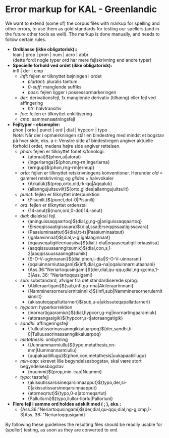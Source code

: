 
Error markup for KAL - Greenlandic
===

We want to extend (some of) the corpus files with markup for spelling
and other errors, to use them as gold standards for testing our spellers
(and in the future other tools as well). The markup is done manually,
and needs to follow certain rules.

-   **Ordklasse (ikke obligatorisk)::**  
    loan \| prop \| pron \| num \| acro \| abbr  
    (dette fordi nogle typer ord har mere fejlskrivning end andre typer)
-   **Specielle forhold ved ordet (ikke obligatorisk):**  
    infl \| der \| cmp
    -   *infl*: fejlen er tilknyttet bøjningen i ordet
        -   *plurtant*: pluralis tantum
        -   *0-suff*: manglende suffiks
        -   *poss*: fejlen ligger i possessormarkeringen
    -   *der*: derivationsfejl, fx manglende derivativ (tilhæng) eller
        fejl ved affingering
        -   *htr*: halvtransitiv
    -   *foc*: fejlen er tilknyttet enklitisering
    -   *cmp*: sammensætningsfejl
-   **Fejltyper - eksempler:**  
    phon \| orto \| punct \| ord \| dial \| hypcorr \| typo  
    *Note*: Når der i opmærkningen står en bindestreg med mindst et
    bogstav på hver side, eks. a-i: Venstre side af bindestregen angiver
    aktuelle forhold i ordet, medens højre side angiver rettelsen.
    -   *phon*: fejlen er tilknyttet fonetik/fonologi.
        -   {atoraai}${phon,ai\|atorai}
        -   {ingerlarnga}${phon,rng-rn\|ingerlarna}
        -   {erngup}${phon,rng-rm\|ermup}
    -   *orto*: fejlen er tilknyttet retskrivningens konventioner.
        Herunder *old* = gammel retskrivning; og *glides* = halvvokaler
        -   {Arkaluk}${prop,orto,old,rk-qq\|Aqqaluk}
        -   {allanngujuitsuviit}${orto,glides\|allanngujuitsuiit}
    -   *punct*: fejlen er tilknyttet interpunktion
        -   {Pisunili.}${punct,dot-0\|Pisunili}
    -   *ord*: fejlen er tilknyttet ordenstal
        -   {14-anut}${num,ord,0-dot\|14.-anut}
    -   *dial*: dialektal fejl.
        -   {aninguissaqqaartoq}${dial,g,ng-g\|aniguissaqqaartoq}
        -   {Erseqqissaatigissuara}${dial,ssa\|Erseqqissaatigissavara}
        -   {Paasiuminaattut}${dial,tt-ts\|Paasiuminaatsut}
        -   {igalaavinnaat}${dial,v-g\|igalaaginnaat}
        -   {oqaaseqatigiileeriaasiisa}${dial,i-dial\|oqaaseqatigiilioriaasiisa}
        -   {aaqqissuusaanngitsumik}${dial,con,s,1-2\|aaqqissuussaanngitsumik}
        -   {S-O-V-uginnarani}${dial,phon,i-dial\|S-O-V-uinnarani}
        -   {oqaluinnarniutaagani}${infl,dial,ga-na\|oqaluinnarniutaanani}
        -   {Ass.36:”Neriartoqusingami}${der,dial,qu-qqu;dial,ng-g;cmp,1-3\|Ass.
            36: "Neriartoqqusigami}
    -   *sub*: substandard, afviger fra det standardiserede sprog.
        -   {Akileraartigani}${sub,infl,ga-nna\|Akileraartinnani}
        -   {Namminersornerulernitsinniik}${infl,sub\|Namminersornerulernitsinniit}
        -   {akissuteqapalluttarneri}${sub,u-a\|akissuteqapallattarneri}
    -   *hypcorr*: hyperkorrektion
        -   {inornartigaaramiuk}${dial,hypcorr,g-ng\|inornartingaaramiuk}
        -   {atoraangasigik}${hypcorr,s-t\|atoraangatigik}
    -   *sandhi*: affingeringsfejl
        -   {Tulluutissorinassanngikkaluarpoq}${der,sandhi,ti-0\|Tulluussorinassanngikkaluarpoq}
    -   *metathesis*: ombytning
        -   {Uunnammarmiullu}${typo,metathesis,nn-mm\|Uummannarmiullu}
        -   {uupakaatiillugu}${phon,con,metathesis\|uukapaatiillugu}
    -   *min-cap*: skrevet lille begyndelsesbogstav, skal være stort
        begyndelsesbogstav
        -   {nuummi}${prop,min-cap\|Nuummi}
    -   *typo*: tastefejl
        -   {akissutissarsisineqarsinnaapput}${typo,der,si-0\|akissutissarsineqarsinnaapput}
        -   {atorneqrtut}${typo,0-a\|atorneqartut}
        -   {Pallullorni}${typo,llullor-llorlu\|Pallorluni}
-   **Flere fejl i samme ord holdes adskilt med ( ; ), eks.:**  
    -   {Ass.36:”Neriartoqusingami}${der,dial,qu-qqu;dial,ng-g;cmp,1-3\|Ass.
        36: "Neriartoqqusigami}

By following these guidelines the resulting files should be readily
usable for (speller) testing, as soon as they are converted to xml.
